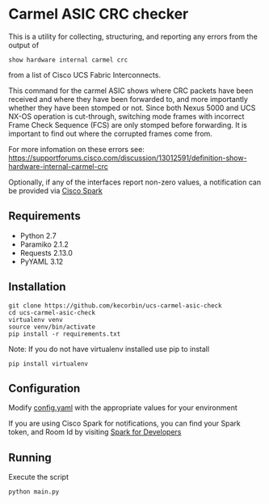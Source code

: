 # Carmel ASIC CRC checker

This is a utility for collecting, structuring, and reporting any errors from the output of

`show hardware internal carmel crc`

from a list of Cisco UCS Fabric Interconnects.

This command for the carmel ASIC shows where CRC packets have been received and where they have been forwarded to, and more importantly whether they have been stomped or not.
Since both Nexus 5000 and UCS NX-OS operation is cut-through, switching mode frames with incorrect Frame Check Sequence (FCS) are only stomped before forwarding.
It is important to find out where the corrupted frames come from.


For more infomation on these errors see:
https://supportforums.cisco.com/discussion/13012591/definition-show-hardware-internal-carmel-crc


Optionally, if any of the interfaces report non-zero values, a notification can
be provided via [Cisco Spark](https://www.ciscospark.com/)


## Requirements

* Python 2.7
* Paramiko 2.1.2
* Requests 2.13.0
* PyYAML 3.12


## Installation

```
git clone https://github.com/kecorbin/ucs-carmel-asic-check
cd ucs-carmel-asic-check
virtualenv venv
source venv/bin/activate
pip install -r requirements.txt

```
Note: If you do not have virtualenv installed use pip to install

`pip install virtualenv`

## Configuration

Modify [config.yaml](./config.yaml) with the appropriate values for your environment

If you are using Cisco Spark for notifications, you can find your Spark token, and Room Id by visiting [Spark for Developers](https://developer.ciscospark.com/)


## Running

Execute the script

`python main.py`
